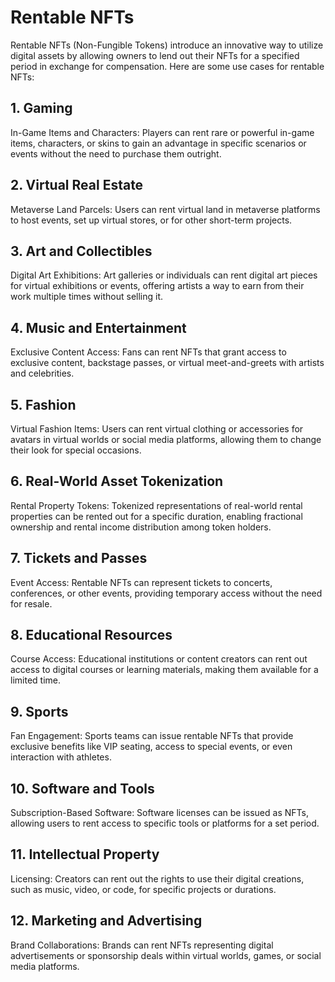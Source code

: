 # Rentable NFTs 

Rentable NFTs (Non-Fungible Tokens) introduce an innovative way to utilize digital assets by allowing owners to lend out their NFTs for a specified period in exchange for compensation. Here are some use cases for rentable NFTs:

## 1. Gaming
In-Game Items and Characters: Players can rent rare or powerful in-game items, characters, or skins to gain an advantage in specific scenarios or events without the need to purchase them outright.

## 2. Virtual Real Estate
Metaverse Land Parcels: Users can rent virtual land in metaverse platforms to host events, set up virtual stores, or for other short-term projects.

## 3. Art and Collectibles
Digital Art Exhibitions: Art galleries or individuals can rent digital art pieces for virtual exhibitions or events, offering artists a way to earn from their work multiple times without selling it.

## 4. Music and Entertainment
Exclusive Content Access: Fans can rent NFTs that grant access to exclusive content, backstage passes, or virtual meet-and-greets with artists and celebrities.

## 5. Fashion
Virtual Fashion Items: Users can rent virtual clothing or accessories for avatars in virtual worlds or social media platforms, allowing them to change their look for special occasions.

## 6. Real-World Asset Tokenization
Rental Property Tokens: Tokenized representations of real-world rental properties can be rented out for a specific duration, enabling fractional ownership and rental income distribution among token holders.

## 7. Tickets and Passes
Event Access: Rentable NFTs can represent tickets to concerts, conferences, or other events, providing temporary access without the need for resale.

## 8. Educational Resources
Course Access: Educational institutions or content creators can rent out access to digital courses or learning materials, making them available for a limited time.

## 9. Sports
Fan Engagement: Sports teams can issue rentable NFTs that provide exclusive benefits like VIP seating, access to special events, or even interaction with athletes.

## 10. Software and Tools
Subscription-Based Software: Software licenses can be issued as NFTs, allowing users to rent access to specific tools or platforms for a set period.

## 11. Intellectual Property
Licensing: Creators can rent out the rights to use their digital creations, such as music, video, or code, for specific projects or durations.

## 12. Marketing and Advertising
Brand Collaborations: Brands can rent NFTs representing digital advertisements or sponsorship deals within virtual worlds, games, or social media platforms.